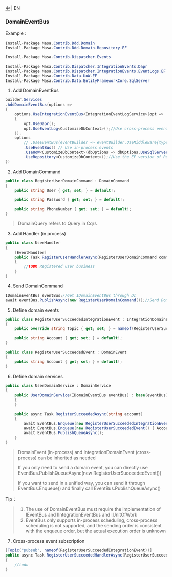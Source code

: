 [中](README.zh-CN.md) | EN

### DomainEventBus

Example：

```c#
Install-Package Masa.Contrib.Ddd.Domain
Install-Package Masa.Contrib.Ddd.Domain.Repository.EF

Install-Package Masa.Contrib.Dispatcher.Events

Install-Package Masa.Contrib.Dispatcher.IntegrationEvents.Dapr
Install-Package Masa.Contrib.Dispatcher.IntegrationEvents.EventLogs.EF
Install-Package Masa.Contrib.Data.UoW.EF
Install-Package Masa.Contrib.Data.EntityFrameworkCore.SqlServer
```

1. Add DomainEventBus

```C#
builder.Services
.AddDomainEventBus(options =>
{
    options.UseIntegrationEventBus<IntegrationEventLogService>(opt =>
    {
        opt.UseDapr();
        opt.UseEventLog<CustomizeDbContext>();//Use cross-process events
    });
    options
        // .UseEventBus(eventBuilder => eventBuilder.UseMiddleware(typeof(ValidatorMiddleware<>))) // Use in-process events and use middleware
        .UseEventBus() // Use in-process events
        .UseUoW<CustomizeDbContext>(dbOptions => dbOptions.UseSqlServer("server=localhost;uid=sa;pwd=P@ssw0rd;database=idientity"))
        .UseRepository<CustomizeDbContext>();//Use the EF version of Repository to achieve
})
```

2. Add DomainCommand

```C#
public class RegisterUserDomainCommand : DomainCommand
{
    public string User { get; set; } = default!;

    public string Password { get; set; } = default!;

    public string PhoneNumber { get; set; } = default!;
}
```
> DomainQuery refers to Query in Cqrs

3. Add Handler (in process)

```C#
public class UserHandler
{
    [EventHandler]
    public Task RegisterUserHandlerAsync(RegisterUserDomainCommand command)
    {
        //TODO Registered user business
    }
}
```

4. Send DomainCommand

```C#
IDomainEventBus eventBus;//Get IDomainEventBus through DI
await eventBus.PublishAsync(new RegisterUserDomainCommand());//Send DomainCommand
```

5. Define domain events

```C#
public class RegisterUserSucceededIntegrationEvent : IntegrationDomainEvent
{
    public override string Topic { get; set; } = nameof(RegisterUserSucceededIntegrationEvent);

    public string Account { get; set; } = default!;
}

public class RegisterUserSucceededEvent : DomainEvent
{
    public string Account { get; set; } = default!;
}
```

6. Define domain services

```C#
public class UserDomainService : DomainService
{
    public UserDomainService(IDomainEventBus eventBus) : base(eventBus)
    {
    }

    public async Task RegisterSucceededAsync(string account)
    {
        await EventBus.Enqueue(new RegisterUserSucceededIntegrationEvent() { Account = account });
        await EventBus.Enqueue(new RegisterUserSucceededEvent() { Account = account });
        await EventBus.PublishQueueAsync();
    }
}
```

> DomainEvent (in-process) and IntegrationDomainEvent (cross-process) can be inherited as needed
>
> If you only need to send a domain event, you can directly use EventBus.PublishQueueAsync(new RegisterUserSucceededEvent())
>
> If you want to send in a unified way, you can send it through EventBus.Enqueue() and finally call EventBus.PublishQueueAsync()

Tip：

> 1. The use of DomainEventBus must require the implementation of IEventBus and IIntegrationEventBus and IUnitOfWork
> 2. EventBus only supports in-process scheduling, cross-process scheduling is not supported, and the sending order is consistent with the enqueue order, but the actual execution order is unknown

7. Cross-process event subscription

```C#
[Topic("pubsub", nameof(RegisterUserSucceededIntegrationEvent))]
public async Task RegisterUserSucceededHandlerAsync(RegisterUserSucceededIntegrationEvent @event)
{
    //todo
}
```
